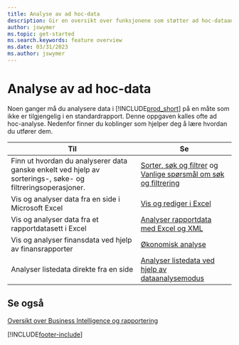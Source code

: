 ```yaml
---
title: Analyse av ad hoc-data
description: Gir en oversikt over funksjonene som støtter ad hoc-dataanalyseoppgaver i Business Central-produktet.
author: jswymer
ms.topic: get-started
ms.search.keywords: feature overview
ms.date: 03/31/2023
ms.author: jswymer
---
```

# Analyse av ad hoc-data

Noen ganger må du analysere data i [!INCLUDE[prod_short](includes/prod_short.md)] på en måte som ikke er tilgjengelig i en standardrapport. Denne oppgaven kalles ofte ad hoc-analyse. Nedenfor finner du koblinger som hjelper deg å lære hvordan du utfører dem.

| Til | Se |
| --- | --- |
| Finn ut hvordan du analyserer data ganske enkelt ved hjelp av sorterings-, søke- og filtreringsoperasjoner. | [Sorter, søk og filtrer](ui-enter-criteria-filters.md) og [Vanlige spørsmål om søk og filtrering](ui-search-filter-faq.yml) |
| Vis og analyser data fra en side i Microsoft Excel | [Vis og rediger i Excel](across-work-with-excel.md) |
| Vis og analyser data fra et rapportdatasett i Excel | [Analyser rapportdata med Excel og XML](report-analyze-excel.md) |
| Vis og analyser finansdata ved hjelp av finansrapporter | [Økonomisk analyse](bi.md) |
| Analyser listedata direkte fra en side |[Analyser listedata ved hjelp av dataanalysemodus](analysis-mode.md)|

## Se også

[Oversikt over Business Intelligence og rapportering](ui-work-report.md)

[!INCLUDE[footer-include](includes/footer-banner.md)]
